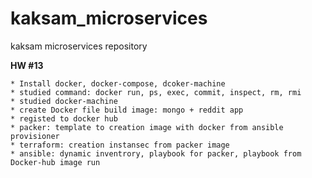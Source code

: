 # kaksam_microservices
kaksam microservices repository

**HW #13**

    * Install docker, docker-compose, dcoker-machine
    * studied command: docker run, ps, exec, commit, inspect, rm, rmi
    * studied docker-machine
    * create Docker file build image: mongo + reddit app
    * registed to docker hub
    * packer: template to creation image with docker from ansible provisioner
    * terraform: creation instansec from packer image
    * ansible: dynamic inventrory, playbook for packer, playbook from Docker-hub image run
